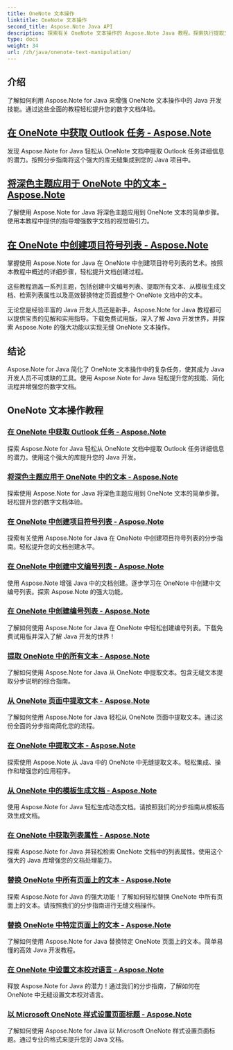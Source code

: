 ```yaml
---
title: OneNote 文本操作
linktitle: OneNote 文本操作
second_title: Aspose.Note Java API
description: 探索有关 OneNote 文本操作的 Aspose.Note Java 教程。探索执行提取文本、应用主题、创建列表等任务的有效方法。
type: docs
weight: 34
url: /zh/java/onenote-text-manipulation/
---
```


## 介绍

了解如何利用 Aspose.Note for Java 来增强 OneNote 文本操作中的 Java 开发技能。通过这些全面的教程轻松提升您的数字文档体验。

##  [在 OneNote 中获取 Outlook 任务 - Aspose.Note](./get-outlook-task/)
发现 Aspose.Note for Java 轻松从 OneNote 文档中提取 Outlook 任务详细信息的潜力。按照分步指南将这个强大的库无缝集成到您的 Java 项目中。

## [将深色主题应用于 OneNote 中的文本 - Aspose.Note](./apply-dark-theme/)
了解使用 Aspose.Note for Java 将深色主题应用到 OneNote 文本的简单步骤。使用本教程中提供的指导增强数字文档的视觉吸引力。

## [在 OneNote 中创建项目符号列表 - Aspose.Note](./create-bulleted-list/)
掌握使用 Aspose.Note for Java 在 OneNote 中创建项目符号列表的艺术。按照本教程中概述的详细步骤，轻松提升文档创建过程。

这些教程涵盖一系列主题，包括创建中文编号列表、提取所有文本、从模板生成文档、检索列表属性以及高效替换特定页面或整个 OneNote 文档中的文本。

无论您是经验丰富的 Java 开发人员还是新手，Aspose.Note for Java 教程都可以提供宝贵的见解和实用指导。下载免费试用版，深入了解 Java 开发世界，并探索 Aspose.Note 的强大功能以实现无缝 OneNote 文本操作。

## 结论
Aspose.Note for Java 简化了 OneNote 文本操作中的复杂任务，使其成为 Java 开发人员不可或缺的工具。使用 Aspose.Note for Java 轻松提升您的技能、简化流程并增强您的数字文档。
## OneNote 文本操作教程
### [在 OneNote 中获取 Outlook 任务 - Aspose.Note](./get-outlook-task/)
探索 Aspose.Note for Java 轻松从 OneNote 文档中提取 Outlook 任务详细信息的潜力。使用这个强大的库提升您的 Java 开发。
### [将深色主题应用于 OneNote 中的文本 - Aspose.Note](./apply-dark-theme/)
探索使用 Aspose.Note for Java 将深色主题应用到 OneNote 文本的简单步骤。轻松提升您的数字文档体验。
### [在 OneNote 中创建项目符号列表 - Aspose.Note](./create-bulleted-list/)
探索有关使用 Aspose.Note for Java 在 OneNote 中创建项目符号列表的分步指南。轻松提升您的文档创建水平。
### [在 OneNote 中创建中文编号列表 - Aspose.Note](./create-chinese-numbered-list/)
使用 Aspose.Note 增强 Java 中的文档创建。逐步学习在 OneNote 中创建中文编号列表。探索 Aspose.Note 的强大功能。
### [在 OneNote 中创建编号列表 - Aspose.Note](./create-numbered-list/)
了解如何使用 Aspose.Note for Java 在 OneNote 中轻松创建编号列表。下载免费试用版并深入了解 Java 开发的世界！
### [提取 OneNote 中的所有文本 - Aspose.Note](./extract-all-text/)
了解如何使用 Aspose.Note for Java 从 OneNote 中提取文本。包含无缝文本提取分步说明的综合指南。
### [从 OneNote 页面中提取文本 - Aspose.Note](./extract-text-from-a-page/)
了解如何使用 Aspose.Note for Java 轻松从 OneNote 页面中提取文本。通过这份全面的分步指南简化您的流程。
### [在 OneNote 中提取文本 - Aspose.Note](./extract-text/)
探索使用 Aspose.Note 从 Java 中的 OneNote 中无缝提取文本。轻松集成、操作和增强您的应用程序。
### [从 OneNote 中的模板生成文档 - Aspose.Note](./generate-document-from-template/)
使用 Aspose.Note for Java 轻松生成动态文档。请按照我们的分步指南从模板高效生成文档。
### [在 OneNote 中获取列表属性 - Aspose.Note](./get-list-properties/)
探索 Aspose.Note for Java 并轻松检索 OneNote 文档中的列表属性。使用这个强大的 Java 库增强您的文档处理能力。
### [替换 OneNote 中所有页面上的文本 - Aspose.Note](./replace-text-on-all-pages/)
探索 Aspose.Note for Java 的强大功能！了解如何轻松替换 OneNote 中所有页面上的文本。请按照我们的分步指南进行无缝文档操作。
### [替换 OneNote 中特定页面上的文本 - Aspose.Note](./replace-text-on-particular-page/)
了解如何使用 Aspose.Note for Java 替换特定 OneNote 页面上的文本。简单易懂的高效 Java 开发教程。
### [在 OneNote 中设置文本校对语言 - Aspose.Note](./set-proofing-language-for-text/)
释放 Aspose.Note for Java 的潜力！通过我们的分步指南，了解如何在 OneNote 中无缝设置文本校对语言。
### [以 Microsoft OneNote 样式设置页面标题 - Aspose.Note](./setting-page-title-in-microsoft-onenote-style/)
了解如何使用 Aspose.Note for Java 以 Microsoft OneNote 样式设置页面标题。通过专业的格式来提升您的 Java 文档。